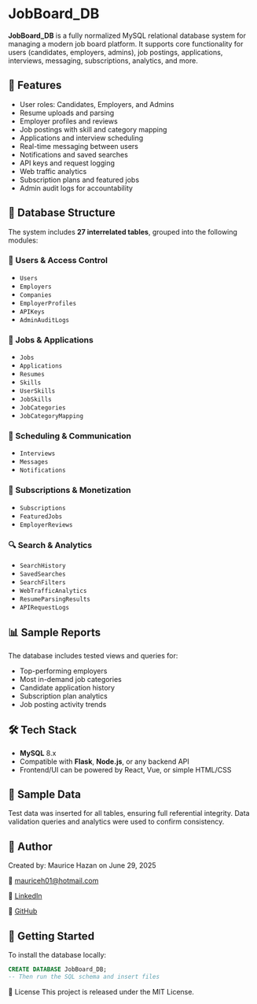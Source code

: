 # JobBoard_DB

**JobBoard_DB** is a fully normalized MySQL relational database system for managing a modern job board platform. It supports core functionality for users (candidates, employers, admins), job postings, applications, interviews, messaging, subscriptions, analytics, and more.

## 🚀 Features

- User roles: Candidates, Employers, and Admins
- Resume uploads and parsing
- Employer profiles and reviews
- Job postings with skill and category mapping
- Applications and interview scheduling
- Real-time messaging between users
- Notifications and saved searches
- API keys and request logging
- Web traffic analytics
- Subscription plans and featured jobs
- Admin audit logs for accountability

## 🧱 Database Structure

The system includes **27 interrelated tables**, grouped into the following modules:

### 🔐 Users & Access Control
- `Users`
- `Employers`
- `Companies`
- `EmployerProfiles`
- `APIKeys`
- `AdminAuditLogs`

### 📝 Jobs & Applications
- `Jobs`
- `Applications`
- `Resumes`
- `Skills`
- `UserSkills`
- `JobSkills`
- `JobCategories`
- `JobCategoryMapping`

### 📅 Scheduling & Communication
- `Interviews`
- `Messages`
- `Notifications`

### 💼 Subscriptions & Monetization
- `Subscriptions`
- `FeaturedJobs`
- `EmployerReviews`

### 🔍 Search & Analytics
- `SearchHistory`
- `SavedSearches`
- `SearchFilters`
- `WebTrafficAnalytics`
- `ResumeParsingResults`
- `APIRequestLogs`

## 📊 Sample Reports

The database includes tested views and queries for:

- Top-performing employers
- Most in-demand job categories
- Candidate application history
- Subscription plan analytics
- Job posting activity trends

## 🛠️ Tech Stack

- **MySQL** 8.x
- Compatible with **Flask**, **Node.js**, or any backend API
- Frontend/UI can be powered by React, Vue, or simple HTML/CSS

## 💾 Sample Data

Test data was inserted for all tables, ensuring full referential integrity. Data validation queries and analytics were used to confirm consistency.

## 📌 Author
Created by: Maurice Hazan on June 29, 2025

📧 [mauriceh01@hotmail.com](mailto:mauriceh01@hotmail.com)     

🌉 [LinkedIn](https://linkedin.com/in/mohazan)     

🔗 [GitHub](https://github.com/mauriceh01)       



## 📁 Getting Started

To install the database locally:

```sql
CREATE DATABASE JobBoard_DB;
-- Then run the SQL schema and insert files
```
📝 License
This project is released under the MIT License.



